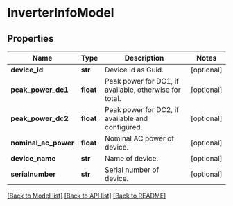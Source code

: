 # InverterInfoModel

## Properties
Name | Type | Description | Notes
------------ | ------------- | ------------- | -------------
**device_id** | **str** | Device id as Guid. | [optional] 
**peak_power_dc1** | **float** | Peak power for DC1, if available, otherwise for total. | [optional] 
**peak_power_dc2** | **float** | Peak power for DC2, if available and configured. | [optional] 
**nominal_ac_power** | **float** | Nominal AC power of device. | [optional] 
**device_name** | **str** | Name of device. | [optional] 
**serialnumber** | **str** | Serial number of device. | [optional] 

[[Back to Model list]](../README.md#documentation-for-models) [[Back to API list]](../README.md#documentation-for-api-endpoints) [[Back to README]](../README.md)

